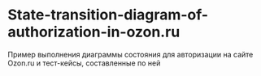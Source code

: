 # State-transition-diagram-of-authorization-in-ozon.ru
Пример выполнения диаграммы состояния для авторизации на сайте Ozon.ru  и тест-кейсы, составленные по ней
